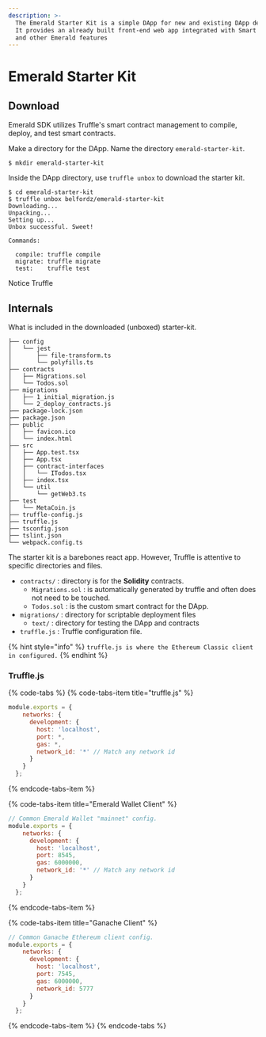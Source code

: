 ```yaml
---
description: >-
  The Emerald Starter Kit is a simple DApp for new and existing DApp developers.
  It provides an already built front-end web app integrated with Smart Contracts
  and other Emerald features
---
```


# Emerald Starter Kit

## Download

Emerald SDK utilizes Truffle's smart contract management to compile, deploy, and test smart contracts.

Make a directory for the DApp. Name the directory `emerald-starter-kit`.

```text
$ mkdir emerald-starter-kit
```

Inside the DApp directory, use `truffle unbox` to download the starter kit.

```text
$ cd emerald-starter-kit
$ truffle unbox belfordz/emerald-starter-kit
Downloading...
Unpacking...
Setting up...
Unbox successful. Sweet!

Commands:

  compile: truffle compile
  migrate: truffle migrate
  test:    truffle test
```

Notice Truffle 

## Internals 

What is included in the downloaded \(unboxed\) starter-kit.

```text
├── config
│   └── jest
│       ├── file-transform.ts
│       └── polyfills.ts
├── contracts
│   ├── Migrations.sol
│   └── Todos.sol
├── migrations
│   ├── 1_initial_migration.js
│   └── 2_deploy_contracts.js
├── package-lock.json
├── package.json
├── public
│   ├── favicon.ico
│   └── index.html
├── src
│   ├── App.test.tsx
│   ├── App.tsx
│   ├── contract-interfaces
│   │   └── ITodos.tsx
│   ├── index.tsx
│   └── util
│       └── getWeb3.ts
├── test
│   └── MetaCoin.js
├── truffle-config.js
├── truffle.js
├── tsconfig.json
├── tslint.json
└── webpack.config.ts
```

 The starter kit is a barebones react app. However, Truffle is attentive to specific directories and files. 

* `contracts/` : directory is for the **Solidity** contracts.
  * `Migrations.sol` : is automatically generated by truffle and often does not need to be touched.
  * `Todos.sol` : is the custom smart contract for the DApp. 
* `migrations/` : directory for scriptable deployment files
  * `text/` : directory for  testing the DApp and contracts
* `truffle.js` : Truffle configuration file.

{% hint style="info" %}
`truffle.js is where the Ethereum Classic client in configured.`
{% endhint %}

### **Truffle.js**

{% code-tabs %}
{% code-tabs-item title="truffle.js" %}
```javascript
module.exports = {
    networks: {
      development: {
        host: 'localhost',
        port: *,
        gas: *,
        network_id: '*' // Match any network id
      }
    }
  };
```
{% endcode-tabs-item %}

{% code-tabs-item title="Emerald Wallet Client" %}
```javascript
// Common Emerald Wallet "mainnet" config.
module.exports = {
    networks: {
      development: {
        host: 'localhost',
        port: 8545,
        gas: 6000000,
        network_id: '*' // Match any network id
      }
    }
  };
```
{% endcode-tabs-item %}

{% code-tabs-item title="Ganache Client" %}
```javascript
// Common Ganache Ethereum client config.
module.exports = {
    networks: {
      development: {
        host: 'localhost',
        port: 7545,
        gas: 6000000,
        network_id: 5777
      }
    }
  };
```
{% endcode-tabs-item %}
{% endcode-tabs %}

  


